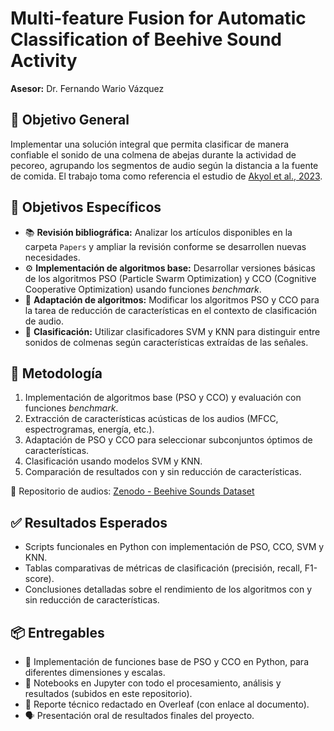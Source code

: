 # Multi-feature Fusion for Automatic Classification of Beehive Sound Activity  
**Asesor:** Dr. Fernando Wario Vázquez  

## 🎯 Objetivo General  
Implementar una solución integral que permita clasificar de manera confiable el sonido de una colmena de abejas durante la actividad de pecoreo, agrupando los segmentos de audio según la distancia a la fuente de comida. El trabajo toma como referencia el estudio de [Akyol et al., 2023](https://www.sciencedirect.com/science/article/abs/pii/S0010482523002330).

## 🎯 Objetivos Específicos  
- 📚 **Revisión bibliográfica:** Analizar los artículos disponibles en la carpeta `Papers` y ampliar la revisión conforme se desarrollen nuevas necesidades.  
- ⚙️ **Implementación de algoritmos base:** Desarrollar versiones básicas de los algoritmos PSO (Particle Swarm Optimization) y CCO (Cognitive Cooperative Optimization) usando funciones *benchmark*.  
- 🔧 **Adaptación de algoritmos:** Modificar los algoritmos PSO y CCO para la tarea de reducción de características en el contexto de clasificación de audio.  
- 🧠 **Clasificación:** Utilizar clasificadores SVM y KNN para distinguir entre sonidos de colmenas según características extraídas de las señales.

## 🧪 Metodología  
1. Implementación de algoritmos base (PSO y CCO) y evaluación con funciones *benchmark*.  
2. Extracción de características acústicas de los audios (MFCC, espectrogramas, energía, etc.).  
3. Adaptación de PSO y CCO para seleccionar subconjuntos óptimos de características.  
4. Clasificación usando modelos SVM y KNN.  
5. Comparación de resultados con y sin reducción de características.

🔗 Repositorio de audios: [Zenodo - Beehive Sounds Dataset](https://zenodo.org/records/12790080)

## ✅ Resultados Esperados  
- Scripts funcionales en Python con implementación de PSO, CCO, SVM y KNN.  
- Tablas comparativas de métricas de clasificación (precisión, recall, F1-score).  
- Conclusiones detalladas sobre el rendimiento de los algoritmos con y sin reducción de características.

## 📦 Entregables  
- 🧮 Implementación de funciones base de PSO y CCO en Python, para diferentes dimensiones y escalas.  
- 📓 Notebooks en Jupyter con todo el procesamiento, análisis y resultados (subidos en este repositorio).  
- 📄 Reporte técnico redactado en Overleaf (con enlace al documento).  
- 🗣️ Presentación oral de resultados finales del proyecto.
